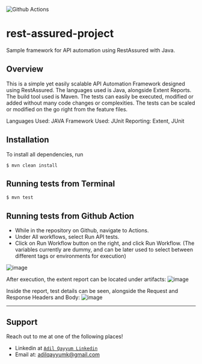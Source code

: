 ![Github Actions](https://github.com/adilqayyum/rest-assured-project/actions/workflows/api-test.yml/badge.svg?branch=main)

# rest-assured-project
Sample framework for API automation using RestAssured with Java.

## Overview

This is a simple yet easily scalable API Automation Framework designed using RestAssured. The languages used is Java, alongside Extent Reports. The build tool used is Maven. The tests can easily be executed, modified or added without many code changes or complexities. The tests can be scaled or modified on the go right from the feature files.

Languages Used: JAVA
Framework Used: JUnit
Reporting: Extent, JUnit

## Installation

To install all dependencies, run 

```console
$ mvn clean install
```

## Running tests from Terminal

```console
$ mvn test
```

## Running tests from Github Action

- While in the repository on Github, navigate to Actions.
- Under All workflows, select Run API tests.
- Click on Run Workflow button on the right, and click Run Workflow. (The variables currently are dummy, and can be later used to select between different tags or environments for execution)

![image](https://user-images.githubusercontent.com/35289892/201520193-85bb1a68-9a35-459c-8d04-84bf975f9b8b.png)

After execution, the extent report can be located under artifacts:
![image](https://user-images.githubusercontent.com/35289892/201521245-455d9b18-0a68-4534-9120-c6e1ddc530e6.png)

Inside the report, test details can be seen, alongside the Request and Response Headers and Body:
![image](https://user-images.githubusercontent.com/35289892/201521280-54d833aa-aaab-4b07-b36f-74a11f8cd69c.png)

---

## Support

Reach out to me at one of the following places!

- Linkedin at <a href="https://www.linkedin.com/in/madilqayyum/" target="_blank">`Adil Qayyum Linkedin`</a>
- Email at: adilqayyumk@gmail.com
